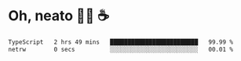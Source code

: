 # Oh, neato 🧑‍💻 ☕

<!--START_SECTION:waka-->

```txt
TypeScript   2 hrs 49 mins   █████████████████████████   99.99 %
netrw        0 secs          ░░░░░░░░░░░░░░░░░░░░░░░░░   00.01 %
```

<!--END_SECTION:waka-->
